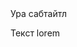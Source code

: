 <section>
    <title>Мы купили арбуз!</title>
    <subtitle>Ура сабтайтл</subtitle>
</section>

<pic image_file="arbuz.jpg" alt="аарбутс" />
<p>Текст lorem</p>
